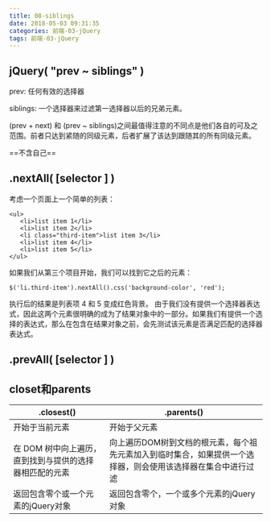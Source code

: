 ```yaml
---
title: 08-siblings
date: 2018-05-03 09:31:35
categories: 前端-03-jQuery
tags: 前端-03-jQuery
---
```

## jQuery( "prev ~ siblings" )

prev: 任何有效的选择器

siblings: 一个选择器来过滤第一选择器以后的兄弟元素。

(prev + next) 和 (prev ~ siblings)之间最值得注意的不同点是他们各自的可及之范围。前者只达到紧随的同级元素，后者扩展了该达到跟随其的所有同级元素。

==不含自己==

## .nextAll( [selector ] )
考虑一个页面上一个简单的列表：


```
<ul>
   <li>list item 1</li>
   <li>list item 2</li>
   <li class="third-item">list item 3</li>
   <li>list item 4</li>
   <li>list item 5</li>
</ul>
```

如果我们从第三个项目开始，我们可以找到它之后的元素：



```
$('li.third-item').nextAll().css('background-color', 'red');
```

执行后的结果是列表项 4 和 5 变成红色背景。 由于我们没有提供一个选择器表达式，因此这两个元素很明确的成为了结果对象中的一部分。如果我们有提供一个选择的表达式，那么在包含在结果对象之前，会先测试该元素是否满足匹配的选择器表达式。

## .prevAll( [selector ] )

## closet和parents
.closest()|.parents()
--|--
开始于当前元素	|开始于父元素
在 DOM 树中向上遍历，直到找到与提供的选择器相匹配的元素|	向上遍历DOM树到文档的根元素，每个祖先元素加入到临时集合，如果提供一个选择器，则会使用该选择器在集合中进行过滤
返回包含零个或一个元素的jQuery对象|	返回包含零个，一个或多个元素的jQuery对象